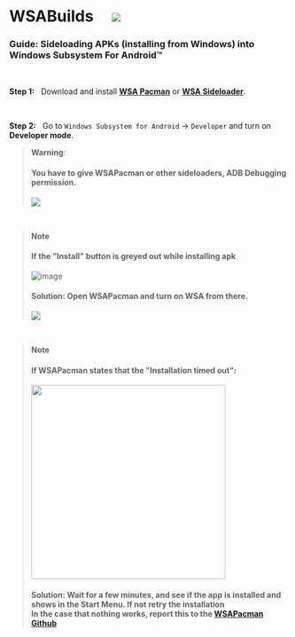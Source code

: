 
# WSABuilds &nbsp; &nbsp; <img src="https://img.shields.io/github/downloads/MustardChef/WSABuilds/total?label=Total%20Downloads&style=for-the-badge"/> &nbsp; 


### Guide: Sideloading APKs (installing from Windows) into Windows Subsystem For Android™
&nbsp;

**Step 1:** &nbsp; Download and install [**WSA Pacman**](https://github.com/alesimula/wsa_pacman/releases) or [**WSA Sideloader**](https://github.com/infinitepower18/WSA-Sideloader).

&nbsp;
&nbsp;

**Step 2:** &nbsp; Go to `Windows Subsystem for Android` → `Developer` and turn on **Developer mode**.
> **Warning**:
> #### You have to give WSAPacman or other sideloaders, ADB Debugging permission.
> 
> ![](https://media.discordapp.net/attachments/1015131233824538624/1062611905249820733/allow.png)

&nbsp;
&nbsp;

> **Note** 
> #### If the "Install" button is greyed out while installing apk
>
> ![image](https://user-images.githubusercontent.com/68516357/215341077-162f64c0-bea5-4f39-9f48-a8d5acaa5cf3.png)
>
> #### Solution: Open WSAPacman and turn on WSA from there. 
>![](https://media.discordapp.net/attachments/1015131233824538624/1062610433506287708/WSA-pacman_x7UaiviLSW.png)

</br>

> **Note** 
> #### If WSAPacman states that the "Installation timed out": 
>
> <img src="https://user-images.githubusercontent.com/68516357/222983664-cf41ac0b-194b-4c11-9b40-2975eea6c176.png" style="width: 350px;"/>
>
> #### Solution: Wait for a few minutes, and see if the app is installed and shows in the Start Menu. If not retry the installation </br> In the case that nothing works, report this to the [WSAPacman Github](https://github.com/alesimula/wsa_pacman)  